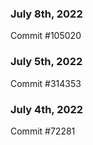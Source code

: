 ### July 8th, 2022

Commit #105020

### July 5th, 2022

Commit #314353


### July 4th, 2022

Commit #72281
